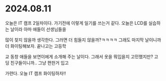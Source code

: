# 2024.08.11

오늘은 IT 캠프 2일차이다. 가기전에 이렇게 일기를 쓰는거 같다. 오늘은 LCD를 실습하는 날이라 아마 애들이 선생님들을

많이 찾지 않을까 생각한다. 그러면 더 힘들지 않을까?ㅋㅋㅋㅋ 그래도 마지막 날이니까 더 화이팅해보자. 끝나고는 고등학

교 동창 애들을 보연이에게 소개해 주는 날이다. 그래서 옷을 뭐입을지 고민했지만? 고딩 친구들이니까.. 그냥 편한거 입고

가련다. 오늘 IT 캠프 화이팅하자!!
